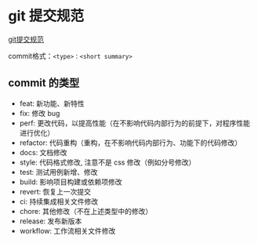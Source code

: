# git 提交规范

[git提交规范](https://zhuanlan.zhihu.com/p/90281637)

commit格式：`<type>：<short summary>`

## commit 的类型

+ feat: 新功能、新特性
+ fix: 修改 bug
+ perf: 更改代码，以提高性能（在不影响代码内部行为的前提下，对程序性能进行优化）
+ refactor: 代码重构（重构，在不影响代码内部行为、功能下的代码修改）
+ docs: 文档修改
+ style: 代码格式修改, 注意不是 css 修改（例如分号修改）
+ test: 测试用例新增、修改
+ build: 影响项目构建或依赖项修改
+ revert: 恢复上一次提交
+ ci: 持续集成相关文件修改
+ chore: 其他修改（不在上述类型中的修改）
+ release: 发布新版本
+ workflow: 工作流相关文件修改

